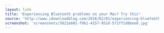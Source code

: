 ```yaml
---
layout: link
title: "Experiencing Bluetooth problems on your Mac? Try this"
source: 'http://www.idownloadblog.com/2016/02/01/experiencing-bluetooth-problems-on-your-mac-try-this/'
screenshot: 'screenshots/5821e601-f9b1-4157-9510-571ff1d8bee0.jpg'
---
```


